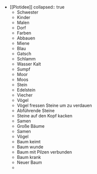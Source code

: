 - [[Plotidee]]
  collapsed:: true
	- Schwester
	- Kinder
	- Malen
	- Dorf
	- Farben
	- Abbauen
	- Miene
	- Blau
	- Gatsch
	- Schlamm
	- Wasser Kalt
	- Sumpf
	- Moor
	- Moos
	- Stein
	- Edelstein
	- Viecher
	- Vögel
	- Vögel fressen Steine um zu verdauen
	- Abführende Steine
	- Steine auf den Kopf kacken
	- Samen
	- Große Bäume
	- Samen
	- Vögel
	- Baum keimt
	- Baum wunde
	- Baum mit Pilzen verbunden
	- Baum krank
	- Neuer Baum
	-